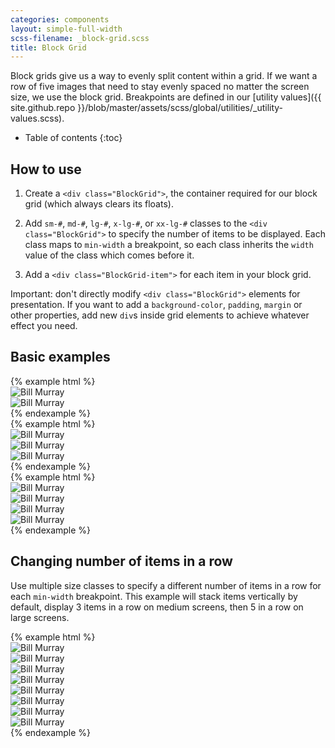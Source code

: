 ```yaml
---
categories: components
layout: simple-full-width
scss-filename: _block-grid.scss
title: Block Grid
---
```

Block grids give us a way to evenly split content within a grid. If we want a row of five images that need to stay evenly spaced no matter the screen size, we use the block grid. Breakpoints are defined in our [utility values]({{ site.github.repo }}/blob/master/assets/scss/global/utilities/_utility-values.scss).

* Table of contents
{:toc}


## How to use
1. Create a `<div class="BlockGrid">`, the container required for our block grid (which always clears its floats).

2. Add `sm-#`, `md-#`, `lg-#`, `x-lg-#`, or `xx-lg-#` classes to the `<div class="BlockGrid">` to specify the number of items to be displayed. Each class maps to `min-width` a breakpoint, so each class inherits the `width` value of the class which comes before it.

3. Add a `<div class="BlockGrid-item">` for each item in your block grid.

Important: don't directly modify `<div class="BlockGrid">` elements for presentation. If you want to add a `background-color`, `padding`, `margin` or other properties, add new `div`s inside grid elements to achieve whatever effect you need.


## Basic examples
<div class="DocsExample">
{% example html %}
<div class="BlockGrid sm-2">
  <div class="BlockGrid-item">
    <img alt="Bill Murray" src="https://www.fillmurray.com/460/300" />
  </div>
  <div class="BlockGrid-item">
    <img alt="Bill Murray" src="https://www.fillmurray.com/460/300" />
  </div>
</div>
{% endexample %}
</div>

<div class="DocsExample">
{% example html %}
<div class="BlockGrid sm-3">
  <div class="BlockGrid-item">
    <img alt="Bill Murray" src="https://www.fillmurray.com/460/300" />
  </div>
  <div class="BlockGrid-item">
    <img alt="Bill Murray" src="https://www.fillmurray.com/460/300" />
  </div>
  <div class="BlockGrid-item">
    <img alt="Bill Murray" src="https://www.fillmurray.com/460/300" />
  </div>
</div>
{% endexample %}
</div>

<div class="DocsExample">
{% example html %}
<div class="BlockGrid sm-4">
  <div class="BlockGrid-item">
    <img alt="Bill Murray" src="https://www.fillmurray.com/460/300" />
  </div>
  <div class="BlockGrid-item">
    <img alt="Bill Murray" src="https://www.fillmurray.com/460/300" />
  </div>
  <div class="BlockGrid-item">
    <img alt="Bill Murray" src="https://www.fillmurray.com/460/300" />
  </div>
  <div class="BlockGrid-item">
    <img alt="Bill Murray" src="https://www.fillmurray.com/460/300" />
  </div>
</div>
{% endexample %}
</div>


## Changing number of items in a row
Use multiple size classes to specify a different number of items in a row for each `min-width` breakpoint. This example will stack items vertically by default, display 3 items in a row on medium screens, then 5 in a row on large screens.

<div class="DocsExample">
{% example html %}
<div class="BlockGrid md-3 lg-5">
  <div class="BlockGrid-item">
    <img alt="Bill Murray" src="https://www.fillmurray.com/460/300" />
  </div>
  <div class="BlockGrid-item">
    <img alt="Bill Murray" src="https://www.fillmurray.com/460/300" />
  </div>
  <div class="BlockGrid-item">
    <img alt="Bill Murray" src="https://www.fillmurray.com/460/300" />
  </div>
  <div class="BlockGrid-item">
    <img alt="Bill Murray" src="https://www.fillmurray.com/460/300" />
  </div>
  <div class="BlockGrid-item">
    <img alt="Bill Murray" src="https://www.fillmurray.com/460/300" />
  </div>
  <div class="BlockGrid-item">
    <img alt="Bill Murray" src="https://www.fillmurray.com/460/300" />
  </div>
  <div class="BlockGrid-item">
    <img alt="Bill Murray" src="https://www.fillmurray.com/460/300" />
  </div>
  <div class="BlockGrid-item">
    <img alt="Bill Murray" src="https://www.fillmurray.com/460/300" />
  </div>
</div>
{% endexample %}
</div>

